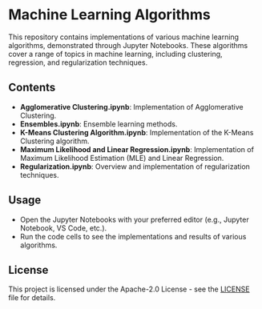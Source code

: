 # Machine Learning Algorithms

This repository contains implementations of various machine learning algorithms, demonstrated through Jupyter Notebooks. These algorithms cover a range of topics in machine learning, including clustering, regression, and regularization techniques.

## Contents

- **Agglomerative Clustering.ipynb**: Implementation of Agglomerative Clustering.
- **Ensembles.ipynb**: Ensemble learning methods.
- **K-Means Clustering Algorithm.ipynb**: Implementation of the K-Means Clustering algorithm.
- **Maximum Likelihood and Linear Regression.ipynb**: Implementation of Maximum Likelihood Estimation (MLE) and Linear Regression.
- **Regularization.ipynb**: Overview and implementation of regularization techniques.

## Usage

- Open the Jupyter Notebooks with your preferred editor (e.g., Jupyter Notebook, VS Code, etc.).
- Run the code cells to see the implementations and results of various algorithms.

## License

This project is licensed under the Apache-2.0 License - see the [LICENSE](LICENSE) file for details.
